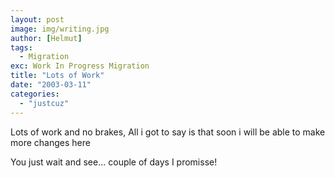 ```yaml
---
layout: post
image: img/writing.jpg
author: [Helmut]
tags:
  - Migration
exc: Work In Progress Migration
title: "Lots of Work"
date: "2003-03-11"
categories: 
  - "justcuz"
---
```


Lots of work and no brakes, All i got to say is that soon i will be able to make more changes here

You just wait and see... couple of days I promisse!
